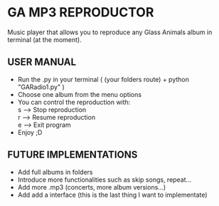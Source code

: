 # GA MP3 REPRODUCTOR
Music player that allows you to reproduce any Glass Animals album in terminal (at the moment).

## USER MANUAL
<ul>
  <li>Run the .py in your terminal ( (your folders route) + python "GARadio1.py" ) </li>
  <li>Choose one album from the menu options</li>
  <li>You can control the reproduction with: </li>
    s --> Stop reproduction<br/>
    r --> Resume reproduction<br/>
    e --> Exit program<br/>
  <li>Enjoy ;D</li>
</ul>

## FUTURE IMPLEMENTATIONS
<ul>
  <li>Add full albums in folders</li>
  <li>Introduce more functionalities such as skip songs, repeat...</li>
  <li>Add more .mp3 (concerts, more album versions...)</li>
  <li>Add add a interface (this is the last thing I want to implementate)</li>
</ul>

